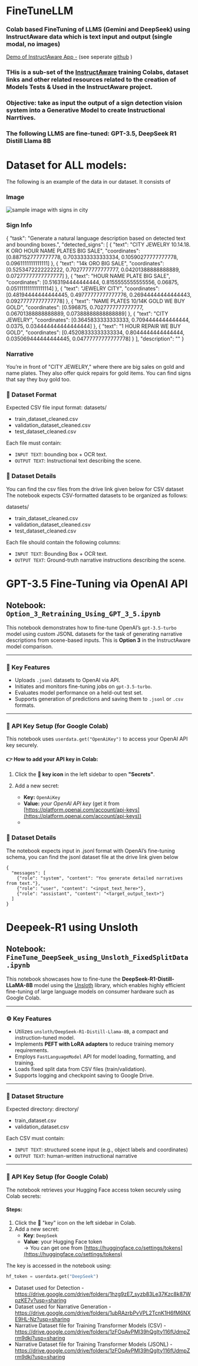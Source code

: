 # FineTuneLLM
### Colab based FineTuning of LLMS (Gemini and DeepSeek) using InstructAware data which is text input and output (single modal, no images)
[Demo of InstructAware App -](https://youtu.be/N5SmVK5J02c?si=dMQxnNRq3QCTlcYQ) (see seperate [github](https://github.com/rakshitshah280701/SmartSignNavigation-Android.git) )

### THis is a sub-set of the [InstructAware](https://github.com/rakshitshah280701/InstructAware)  training Colabs, dataset links and other related resources related to the creation of Models Tests & Used in the InstructAware project.
### Objective: take as input the output of a sign detection vision system into a Generative Model to create Instructional Narrtives.

### The following LLMS are fine-tuned: GPT-3.5, DeepSeek R1 Distill Llama 8B

# Dataset for ALL models:
The following is an example of the data in our dataset.  It consists of


### Image
![sample image with signs in city ](https://github.com/rakshitshah280701/InstructAware/blob/main/Untitled.png)
### Sign Info
{
  "task": "Generate a natural language description based on detected text and bounding boxes.",
  "detected_signs": [
    {
      "text": "CITY JEWELRY 10.14.18. K ORO HOUR NAME PLATES BIG SALE",
      "coordinates": [0.8871527777777778, 0.7033333333333334, 0.10590277777777778, 0.0961111111111111]
    },
    {
      "text": "14k ORO BIG SALE",
      "coordinates": [0.5253472222222222, 0.7027777777777777, 0.04201388888888889, 0.07277777777777777]
    },
    {
      "text": "HOUR NAME PLATE BIG SALE",
      "coordinates": [0.5163194444444444, 0.8155555555555556, 0.06875, 0.051111111111111114]
    },
    {
      "text": "JEWELRY CITY",
      "coordinates": [0.48194444444444445, 0.49777777777777776, 0.26944444444444443, 0.09277777777777778]
    },
    {
      "text": "NAME PLATES 10/14K GOLD WE BUY GOLD",
      "coordinates": [0.596875, 0.7027777777777777, 0.06701388888888889, 0.07388888888888889]
    },
    {
      "text": "CITY JEWELRY",
      "coordinates": [0.3645833333333333, 0.7094444444444444, 0.0375, 0.034444444444444444]
    },
    {
      "text": "1 HOUR REPAIR WE BUY GOLD",
      "coordinates": [0.45208333333333334, 0.8044444444444444, 0.035069444444444445, 0.04777777777777778]
    }
  ],
  "description": ""
}

### Narrative
You’re in front of "CITY JEWELRY," where there are big sales on gold and name plates. They also offer quick repairs for gold items. You can find signs that say they buy gold too.



### 📂 Dataset Format
Expected CSV file input format:
datasets/
- train_dataset_cleaned.csv  
- validation_dataset_cleaned.csv  
- test_dataset_cleaned.csv

  
Each file must contain:
- `INPUT TEXT`: bounding box + OCR text.
- `OUTPUT TEXT`: Instructional text describing the scene.



### 📂 Dataset Details
You can find the csv files from the drive link given below for CSV dataset
The notebook expects CSV-formatted datasets to be organized as follows:

datasets/
- train_dataset_cleaned.csv  
- validation_dataset_cleaned.csv  
- test_dataset_cleaned.csv


Each file should contain the following columns:
- `INPUT TEXT`: Bounding Box + OCR text.
- `OUTPUT TEXT`: Ground-truth narrative instructions describing the scene.

# GPT-3.5 Fine-Tuning via OpenAI API  
## Notebook: `Option_3_Retraining_Using_GPT_3_5.ipynb`

This notebook demonstrates how to fine-tune OpenAI’s `gpt-3.5-turbo` model using custom JSONL datasets for the task of generating narrative descriptions from scene-based inputs. This is **Option 3** in the InstructAware model comparison.

---

### 🚀 Key Features

- Uploads `.jsonl` datasets to OpenAI via API.
- Initiates and monitors fine-tuning jobs on `gpt-3.5-turbo`.
- Evaluates model performance on a held-out test set.
- Supports generation of predictions and saving them to `.jsonl` or `.csv` formats.

---

### 🔐 API Key Setup (for Google Colab)

This notebook uses `userdata.get("OpenAiKey")` to access your OpenAI API key securely.

#### 👉 How to add your API key in Colab:

1. Click the **🔐 key icon** in the left sidebar to open **"Secrets"**.

3. Add a new secret:
   - **Key:** `OpenAiKey`  
   - **Value:** *your OpenAI API key* (get it from [https://platform.openai.com/account/api-keys](https://platform.openai.com/account/api-keys))
   - 
### 📂 Dataset Details
The notebook expects input in .jsonl format with OpenAI’s fine-tuning schema, you can find the jsonl dataset file at the drive link given below
```
{
  "messages": [
    {"role": "system", "content": "You generate detailed narratives from text."},
    {"role": "user", "content": "<input_text_here>"},
    {"role": "assistant", "content": "<target_output_text>"}
  ]
}
```

# Deepeek-R1 using Unsloth  
## Notebook: `FineTune_DeepSeek_using_Unsloth_FixedSplitData.ipynb`

This notebook showcases how to fine-tune the **DeepSeek-R1-Distill-LLaMA-8B** model using the [Unsloth](https://github.com/unslothai/unsloth) library, which enables highly efficient fine-tuning of large language models on consumer hardware such as Google Colab.

---

### ⚙️ Key Features

- Utilizes `unsloth/DeepSeek-R1-Distill-Llama-8B`, a compact and instruction-tuned model.
- Implements **PEFT with LoRA adapters** to reduce training memory requirements.
- Employs `FastLanguageModel` API for model loading, formatting, and training.
- Loads fixed split data from CSV files (train/validation).
- Supports logging and checkpoint saving to Google Drive.

---

### 📂 Dataset Structure

Expected directory:
directory/
- train_dataset.csv
- validation_dataset.csv

  
Each CSV must contain:
- `INPUT TEXT`: structured scene input (e.g., object labels and coordinates)
- `OUTPUT TEXT`: human-written instructional narrative

---

### 🔐 API Key Setup (for Google Colab)

The notebook retrieves your Hugging Face access token securely using Colab secrets:

#### Steps:
1. Click the 🔐 "key" icon on the left sidebar in Colab.
2. Add a new secret:
   - **Key**: `DeepSeek`  
   - **Value**: your Hugging Face token  
     → You can get one from [https://huggingface.co/settings/tokens](https://huggingface.co/settings/tokens)

The key is accessed in the notebook using:
```python
hf_token = userdata.get("DeepSeek")
```

- Dataset used for Detection - https://drive.google.com/drive/folders/1hzg9zE7_syzb83Le37Kzc8k87WpzKE7v?usp=sharing
- Dataset used for Narrative Generation - https://drive.google.com/drive/folders/1ubRAzrbPvVPL2TcnK1H6fM6NXE9HL-Nz?usp=sharing
- Narrative Dataset file for Training Transformer Models (CSV) - https://drive.google.com/drive/folders/1zFOqAvPMl39hQgIty116fUdmpZrm9dkj?usp=sharing
- Narrative Dataset file for Training Transformer Models (JSONL) - https://drive.google.com/drive/folders/1zFOqAvPMl39hQgIty116fUdmpZrm9dkj?usp=sharing

